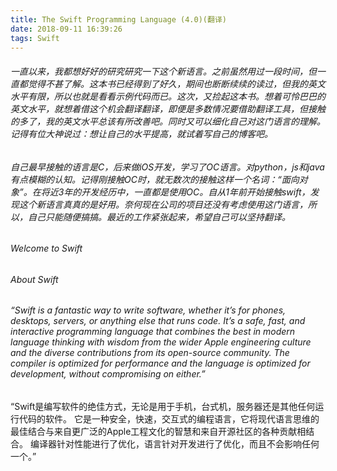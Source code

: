 ```yaml
---
title: The Swift Programming Language (4.0)(翻译)
date: 2018-09-11 16:39:26
tags: Swift
---
```

######    一直以来，我都想好好的研究研究一下这个新语言。之前虽然用过一段时间，但一直都觉得不甚了解。这本书已经得到了好久，期间也断断续续的读过，但我的英文水平有限，所以也就是看看示例代码而已。这次，又捡起这本书。想着可怜巴巴的英文水平，就想着借这个机会翻译翻译，即便是多数情况要借助翻译工具，但接触的多了，我的英文水平总该有所改善吧。同时又可以细化自己对这门语言的理解。记得有位大神说过：想让自己的水平提高，就试着写自己的博客吧。
######    自己最早接触的语言是C，后来做iOS开发，学习了OC语言。对python，js和java有点模糊的认知。记得刚接触OC时，就无数次的接触这样一个名词：“面向对象”。在将近3年的开发经历中，一直都是使用OC。自从1年前开始接触swift，发现这个新语言真真的是好用。奈何现在公司的项目还没有考虑使用这门语言，所以，自己只能随便搞搞。最近的工作紧张起来，希望自己可以坚持翻译。
###### Welcome to Swift
###### About Swift
###### “Swift is a fantastic way to write software, whether it’s for phones, desktops, servers, or anything else that runs code. It’s a safe, fast, and interactive programming language that combines the best in modern language thinking with wisdom from the wider Apple engineering culture and the diverse contributions from its open-source community. The compiler is optimized for performance and the language is optimized for development, without compromising on either.”
“Swift是编写软件的绝佳方式，无论是用于手机，台式机，服务器还是其他任何运行代码的软件。 它是一种安全，快速，交互式的编程语言，它将现代语言思维的最佳结合与来自更广泛的Apple工程文化的智慧和来自开源社区的各种贡献相结合。 编译器针对性能进行了优化，语言针对开发进行了优化，而且不会影响任何一个。”



